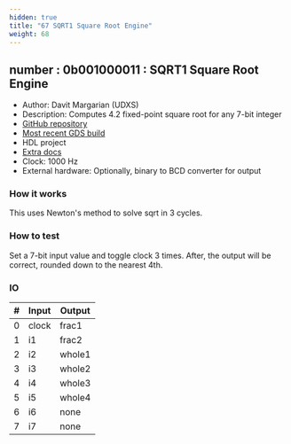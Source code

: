 ```yaml
---
hidden: true
title: "67 SQRT1 Square Root Engine"
weight: 68
---
```


## number : 0b001000011 : SQRT1 Square Root Engine

* Author: Davit Margarian (UDXS)
* Description: Computes 4.2 fixed-point square root for any 7-bit integer
* [GitHub repository](https://github.com/UDXS/sqrt-tt02)
* [Most recent GDS build](https://github.com/UDXS/sqrt-tt02/actions/runs/3527098409)
* HDL project
* [Extra docs]()
* Clock: 1000 Hz
* External hardware: Optionally, binary to BCD converter for output



### How it works

This uses Newton's method to solve sqrt in 3 cycles.

### How to test

Set a 7-bit input value and toggle clock 3 times. After, the output will be correct, rounded down to the nearest 4th.

### IO

| # | Input        | Output       |
|---|--------------|--------------|
| 0 | clock  | frac1 |
| 1 | i1  | frac2 |
| 2 | i2  | whole1 |
| 3 | i3  | whole2 |
| 4 | i4  | whole3 |
| 5 | i5  | whole4 |
| 6 | i6  | none |
| 7 | i7  | none |
